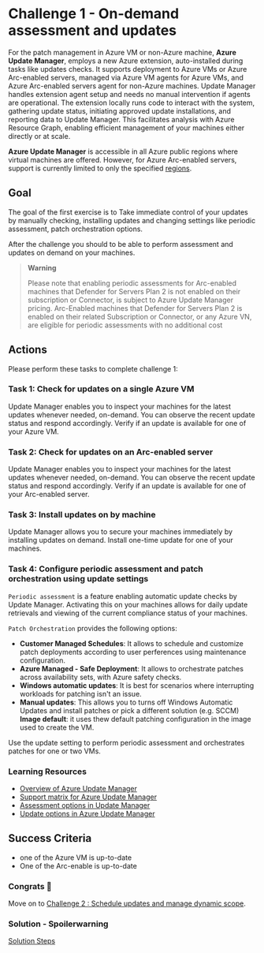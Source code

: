 # Challenge 1 - On-demand assessment and updates

For the patch management in Azure VM or non-Azure machine, **Azure Update Manager**, employs a new Azure extension, auto-installed during tasks like updates checks. It supports deployment to Azure VMs or Azure Arc-enabled servers, managed via Azure VM agents for Azure VMs, and Azure Arc-enabled servers agent for non-Azure machines. Update Manager handles extension agent setup and needs no manual intervention if agents are operational. The extension locally runs code to interact with the system, gathering update status, initiating approved update installations, and reporting data to Update Manager. This facilitates analysis with Azure Resource Graph, enabling efficient management of your machines either directly or at scale.

**Azure Update Manager** is accessible in all Azure public regions where virtual machines are offered. However, for Azure Arc-enabled servers, support is currently limited to only the specified [regions](https://learn.microsoft.com/en-us/azure/update-center/support-matrix?tabs=azurearc%2Cazurevm-os#supported-regions). 


## **Goal**

The goal of the first exercise is to Take immediate control of your updates by manually checking, installing updates and changing settings like periodic assessment, patch orchestration options.

After the challenge you should to be able to perform assessment and updates on demand on your machines. 

> **Warning**
> 
> Please note that enabling periodic assessments for Arc-enabled machines that Defender for Servers Plan 2 is not enabled on their subscription or Connector, is subject to Azure Update Manager pricing. Arc-Enabled machines that Defender for Servers Plan 2 is enabled on their related Subscription or Connector, or any Azure VN, are eligible for periodic assessments with no additional cost
> 


## Actions
Please perform these tasks to complete challenge 1: 

### Task 1: Check for updates on a single Azure VM

Update Manager enables you to inspect your machines for the latest updates whenever needed, on-demand. You can observe the recent update status and respond accordingly. Verify if an update is available for one of your Azure VM. 

### Task 2: Check for updates on an Arc-enabled server

Update Manager enables you to inspect your machines for the latest updates whenever needed, on-demand. You can observe the recent update status and respond accordingly. Verify if an update is available for one of your Arc-enabled server.

### Task 3: Install updates on by machine
Update Manager allows you to secure your machines immediately by installing updates on demand. Install one-time update for one of your machines.

### Task 4: Configure periodic assessment and patch orchestration using update settings

`Periodic assessment` is a feature enabling automatic update checks by Update Manager. Activating this on your machines allows for daily update retrievals and viewing of the current compliance status of your machines. 

`Patch Orchestration` provides the following options:
* **Customer Managed Schedules**: It allows to schedule and customize patch deployments according to user perferences using maintenance configuration.
* **Azure Managed - Safe Deployment**: It allows to orchestrate patches across availability sets, with Azure safety checks.
* **Windows automatic updates**: It is best for scenarios where interrupting workloads for patching isn't an issue.
* **Manual updates**: This allows you to turns off Windows Automatic Updates and install patches or pick a different solution (e.g. SCCM)
**Image default**: it uses thew default patching configuration in the image used to create the VM.


Use the update setting to perform periodic assessment and orchestrates patches for one or two VMs.



### Learning Resources

- [Overview of Azure Update Manager](https://learn.microsoft.com/en-us/azure/update-center/overview?tabs=azure-vms)
- [Support matrix for Azure Update Manager](https://learn.microsoft.com/en-us/azure/update-center/support-matrix?tabs=azurevm%2Cazurevm-os)
- [Assessment options in Update Manager](https://learn.microsoft.com/en-us/azure/update-center/assessment-options)
- [Update options in Azure Update Manager](https://learn.microsoft.com/en-us/azure/update-center/updates-maintenance-schedules)

## Success Criteria

- one of the Azure VM is up-to-date  
- One of the Arc-enable is up-to-date 

### Congrats :partying_face:

 Move on to [Challenge 2 : Schedule updates and manage dynamic scope](02_challenge.md).

 ### Solution - Spoilerwarning

[Solution Steps](../walkthrough/challenge-1/solution.md)
